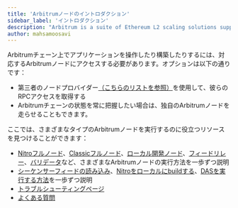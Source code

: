 ```yaml
---
title: 'Arbitrumノードのイントロダクション'
sidebar_label: 'イントロダクション'
description: "Arbitrum is a suite of Ethereum L2 scaling solutions supported by a decentralized network of nodes. This guide introduces you to Arbitrum's node types and how they work together to scale Ethereum."
author: mahsamoosavi
---
```


Arbitrumチェーン上でアプリケーションを操作したり構築したりするには、対応するArbitrumノードにアクセスする必要があります。オプションは以下の通りです：
- 第三者のノードプロバイダー[（こちらのリストを参照）](/node-running/node-providers.mdx)を使用して、彼らのRPCアクセスを取得する
- Arbitrumチェーンの状態を常に把握したい場合は、独自のArbitrumノードを走らせることもできます。

ここでは、さまざまなタイプのArbitrumノードを実行するのに役立つリソースを見つけることができます：
- [Nitroフルノード](./how-tos/running-a-full-node.mdx)、[Classicフルノード](./how-tos/running-a-classic-node.mdx)、[ローカル開発ノード](./how-tos/local-dev-node.mdx)、[フィードリレー](./how-tos/running-a-feed-relay.mdx)、[バリデータ](./how-tos/running-a-validator.mdx)など、さまざまなArbitrumノードの実行方法を一歩ずつ説明
- [シーケンサーフィードの読み込み](./how-tos/read-sequencer-feed.md)、[Nitroをローカルにbuildする](./how-tos/build-nitro-locally.md)、[DASを実行する方法](./how-tos/running-a-daserver.mdx)を一歩ずつ説明
- [トラブルシューティングページ](./troubleshooting-running-nodes.md)
- [よくある質問](./faq.md)




